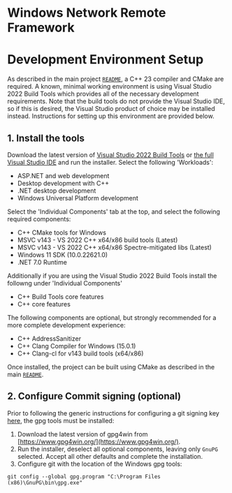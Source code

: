 
# Windows Network Remote Framework

# Development Environment Setup

As described in the main project [`README`](/README.md), a C++ 23 compiler and CMake are required. A known, minimal working environment is using Visual Studio 2022 Build Tools which provides all of the necessary development requirements. Note that the build tools do not provide the Visual Studio IDE, so if this is desired, the Visual Studio product of choice may be installed instead. Instructions for setting up this environment are provided below.

## 1. Install the tools

Download the latest version of [Visual Studio 2022 Build Tools](https://visualstudio.microsoft.com/downloads/#build-tools-for-visual-studio-2022) or [the full Visual Studio IDE](https://visualstudio.microsoft.com/) and run the installer. Select the following 'Workloads':

* ASP.NET and web development
* Desktop development with C++
* .NET desktop development
* Windows Universal Platform development

Select the 'Individual Components' tab at the top, and select the following required components:

* C++ CMake tools for Windows
* MSVC v143 - VS 2022 C++ x64/x86 build tools (Latest)
* MSVC v143 - VS 2022 C++ x64/x86 Spectre-mitigated libs (Latest)
* Windows 11 SDK (10.0.22621.0)
* .NET 7.0 Runtime

Additionally if you are using the Visual Studio 2022 Build Tools install the followng under 'Individual Components'

* C++ Build Tools core features
* C++ core features

The following components are optional, but strongly recommended for a more complete development experience:

* C++ AddressSanitizer
* C++ Clang Compiler for Windows (15.0.1)
* C++ Clang-cl for v143 build tools (x64/x86)

Once installed, the project can be built using CMake as described in the main [`README`](/README.md#cmake).

## 2. Configure Commit signing (optional)
 
Prior to following the generic instructions for configuring a git signing key [here](/README.md#commit-signing), the gpg tools must be installed:

1. Download the latest version of gpg4win from [https://www.gpg4win.org/](https://www.gpg4win.org/).
2. Run the installer, deselect all optional components, leaving only `GnuPG` selected. Accept all other defaults and complete the installation. 
3. Configure git with the location of the Windows gpg tools:

```Shell
git config --global gpg.program "C:\Program Files (x86)\GnuPG\bin\gpg.exe"
```
